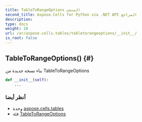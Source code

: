 ```yaml
---
title: TableToRangeOptions المنشئ
second_title: Aspose.Cells for Python via .NET API المراجع
description:
type: docs
weight: 10
url: /ar/aspose.cells.tables/tabletorangeoptions/__init__/
is_root: false
---
```

##  TableToRangeOptions() {#}
بناء نسخة جديدة من TableToRangeOptions



```python
def __init__(self):
    ...
```





###  أنظر أيضا
* وحدة [aspose.cells.tables](../../)
* فئة [TableToRangeOptions](/cells/python-net/ar/aspose.cells.tables/tabletorangeoptions)
